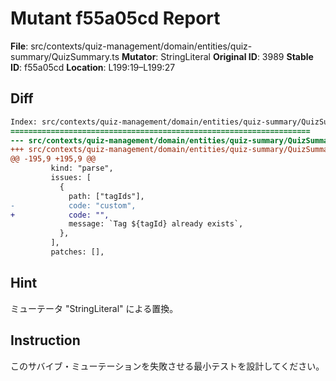 # Mutant f55a05cd Report

**File**: src/contexts/quiz-management/domain/entities/quiz-summary/QuizSummary.ts
**Mutator**: StringLiteral
**Original ID**: 3989
**Stable ID**: f55a05cd
**Location**: L199:19–L199:27

## Diff

```diff
Index: src/contexts/quiz-management/domain/entities/quiz-summary/QuizSummary.ts
===================================================================
--- src/contexts/quiz-management/domain/entities/quiz-summary/QuizSummary.ts	original
+++ src/contexts/quiz-management/domain/entities/quiz-summary/QuizSummary.ts	mutated #3989
@@ -195,9 +195,9 @@
         kind: "parse",
         issues: [
           {
             path: ["tagIds"],
-            code: "custom",
+            code: "",
             message: `Tag ${tagId} already exists`,
           },
         ],
         patches: [],
```

## Hint

ミューテータ "StringLiteral" による置換。

## Instruction

このサバイブ・ミューテーションを失敗させる最小テストを設計してください。
